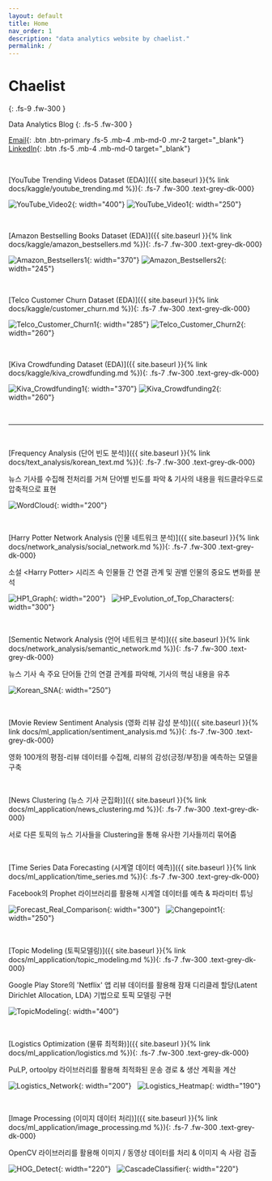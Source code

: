 ```yaml
---
layout: default
title: Home
nav_order: 1
description: "data analytics website by chaelist."
permalink: /
---
```


# Chaelist
{: .fs-9 .fw-300 }

Data Analytics Blog
{: .fs-5 .fw-300 }

[Email](mailto:chaeyun1248@gmail.com){: .btn .btn-primary .fs-5 .mb-4 .mb-md-0 .mr-2  target="_blank"}   [LinkedIn](https://www.linkedin.com/in/chaeyun-chung-2b946b171/){: .btn .fs-5 .mb-4 .mb-md-0  target="_blank"}


<br/>

[YouTube Trending Videos Dataset (EDA)]({{ site.baseurl }}{% link docs/kaggle/youtube_trending.md %}){: .fs-7 .fw-300 .text-grey-dk-000}  

![YouTube_Video2](../../../assets/images/kaggle/youtube_video8.png){: width="400"}  ![YouTube_Video1](../../../assets/images/kaggle/youtube_video10.png){: width="250"} 


<br/>

[Amazon Bestselling Books Dataset (EDA)]({{ site.baseurl }}{% link docs/kaggle/amazon_bestsellers.md %}){: .fs-7 .fw-300 .text-grey-dk-000}  

![Amazon_Bestsellers1](../../../assets/images/kaggle/amazon_bestsellers5.png){: width="370"}   ![Amazon_Bestsellers2](../../../assets/images/kaggle/amazon_bestsellers14.png){: width="245"} 

<br/>

[Telco Customer Churn Dataset (EDA)]({{ site.baseurl }}{% link docs/kaggle/customer_churn.md %}){: .fs-7 .fw-300 .text-grey-dk-000}  

![Telco_Customer_Churn1](../../../assets/images/kaggle/customer_churn2.png){: width="285"}   ![Telco_Customer_Churn2](../../../assets/images/kaggle/customer_churn8.png){: width="260"} 

<br/>

[Kiva Crowdfunding Dataset (EDA)]({{ site.baseurl }}{% link docs/kaggle/kiva_crowdfunding.md %}){: .fs-7 .fw-300 .text-grey-dk-000}  

![Kiva_Crowdfunding1](../../../assets/images/kaggle/kiva_crowdfunding9.png){: width="370"}   ![Kiva_Crowdfunding2](../../../assets/images/kaggle/kiva_crowdfunding16.png){: width="260"} 







<br/>

<hr/>

<br/>

[Frequency Analysis (단어 빈도 분석)]({{ site.baseurl }}{% link docs/text_analysis/korean_text.md %}){: .fs-7 .fw-300 .text-grey-dk-000}

뉴스 기사를 수집해 전처리를 거쳐 단어별 빈도를 파악 & 기사의 내용을 워드클라우드로 압축적으로 표현

![WordCloud](../../../assets/images/text_korean/wordcloud2.png){: width="200"} 

<br/>

[Harry Potter Network Analysis (인물 네트워크 분석)]({{ site.baseurl }}{% link docs/network_analysis/social_network.md %}){: .fs-7 .fw-300 .text-grey-dk-000}

소설 \<Harry Potter> 시리즈 속 인물들 간 연결 관계 및 권별 인물의 중요도 변화를 분석

![HP1_Graph](../../../assets/images/social_network/hp1_network2.png){: width="200"}  &nbsp; ![HP_Evolution_of_Top_Characters](../../../assets/images/social_network/hp_evolution4.png){: width="300"} 


<br/>

[Sementic Network Analysis (언어 네트워크 분석)]({{ site.baseurl }}{% link docs/network_analysis/semantic_network.md %}){: .fs-7 .fw-300 .text-grey-dk-000}

뉴스 기사 속 주요 단어들 간의 연결 관계를 파악해, 기사의 핵심 내용을 유추

![Korean_SNA](../../../assets/images/semantic_network/korean_sna2.png){: width="250"}

<br/>

[Movie Review Sentiment Analysis (영화 리뷰 감성 분석)]({{ site.baseurl }}{% link docs/ml_application/sentiment_analysis.md %}){: .fs-7 .fw-300 	.text-grey-dk-000}

영화 100개의 평점-리뷰 데이터를 수집해, 리뷰의 감성(긍정/부정)을 예측하는 모델을 구축


<br/>

[News Clustering (뉴스 기사 군집화)]({{ site.baseurl }}{% link docs/ml_application/news_clustering.md %}){: .fs-7 .fw-300 .text-grey-dk-000}

서로 다른 토픽의 뉴스 기사들을 Clustering을 통해 유사한 기사들끼리 묶어줌

<br/>

[Time Series Data Forecasting (시계열 데이터 예측)]({{ site.baseurl }}{% link docs/ml_application/time_series.md %}){: .fs-7 .fw-300 .text-grey-dk-000}

Facebook의 Prophet 라이브러리를 활용해 시계열 데이터를 예측 & 파라미터 튜닝

![Forecast_Real_Comparison](../../../assets/images/ml_applied/real_forecast_comparison.png){: width="300"}  &nbsp; ![Changepoint1](../../../assets/images/ml_applied/changepoint1.png){: width="250"}

<br/>

[Topic Modeling (토픽모델링)]({{ site.baseurl }}{% link docs/ml_application/topic_modeling.md %}){: .fs-7 .fw-300 .text-grey-dk-000}


Google Play Store의 'Netflix' 앱 리뷰 데이터를 활용해 잠재 디리클레 할당(Latent Dirichlet Allocation, LDA) 기법으로 토픽 모델링 구현

![TopicModeling](../../../assets/images/ml_applied/TopicModeling.png){: width="400"}

<br/>

[Logistics Optimization (물류 최적화)]({{ site.baseurl }}{% link docs/ml_application/logistics.md %}){: .fs-7 .fw-300 .text-grey-dk-000}

PuLP, ortoolpy 라이브러리를 활용해 최적화된 운송 경로 & 생산 계획을 계산

![Logistics_Network](../../../assets/images/ml_applied/logistics_network.png){: width="200"} &nbsp; ![Logistics_Heatmap](../../../assets/images/ml_applied/logistics_heatmap.png){: width="190"}

<br/>

[Image Processing (이미지 데이터 처리)]({{ site.baseurl }}{% link docs/ml_application/image_processing.md %}){: .fs-7 .fw-300 .text-grey-dk-000}

OpenCV 라이브러리를 활용해 이미지 / 동영상 데이터를 처리 & 이미지 속 사람 검출

![HOG_Detect](../../../assets/images/ml_applied/opencv_hogdetect.jpg){: width="220"} &nbsp; ![CascadeClassifier](../../../assets/images/ml_applied/opencv_cascadeclassifier.jpg){: width="220"}


